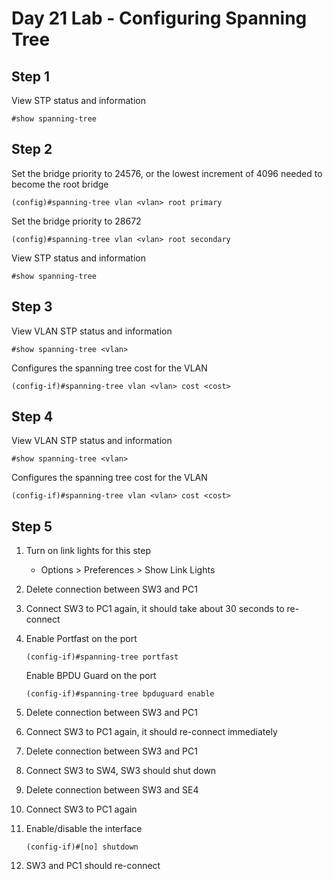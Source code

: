 # Day 21 Lab - Configuring Spanning Tree

## Step 1

View STP status and information

```
#show spanning-tree
```

## Step 2

Set the bridge priority to 24576, or the lowest increment of 4096 needed to become the root bridge

```
(config)#spanning-tree vlan <vlan> root primary
```

Set the bridge priority to 28672

```
(config)#spanning-tree vlan <vlan> root secondary
```

View STP status and information

```
#show spanning-tree
```

## Step 3

View VLAN STP status and information

```
#show spanning-tree <vlan>
```

Configures the spanning tree cost for the VLAN

```
(config-if)#spanning-tree vlan <vlan> cost <cost>
```

## Step 4

View VLAN STP status and information

```
#show spanning-tree <vlan>
```

Configures the spanning tree cost for the VLAN

```
(config-if)#spanning-tree vlan <vlan> cost <cost>
```

## Step 5

1.  Turn on link lights for this step

    - Options > Preferences > Show Link Lights

2.  Delete connection between SW3 and PC1
3.  Connect SW3 to PC1 again, it should take about 30 seconds to re-connect

4.  Enable Portfast on the port

    ```
    (config-if)#spanning-tree portfast
    ```

    Enable BPDU Guard on the port

    ```
    (config-if)#spanning-tree bpduguard enable
    ```

5.  Delete connection between SW3 and PC1
6.  Connect SW3 to PC1 again, it should re-connect immediately
7.  Delete connection between SW3 and PC1
8.  Connect SW3 to SW4, SW3 should shut down
9.  Delete connection between SW3 and SE4
10. Connect SW3 to PC1 again
11. Enable/disable the interface

    ```
    (config-if)#[no] shutdown
    ```

12. SW3 and PC1 should re-connect
